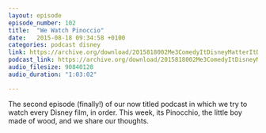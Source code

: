 ```yaml
---
layout: episode
episode_number: 102
title:  "We Watch Pinoccio"
date:   2015-08-18 09:34:58 +0100
categories: podcast disney
link: https://archive.org/download/2015818002Me3ComedyItDisneyMatterItDoesEpisode2Pinocchio/2015-8-18-002-Me3_Comedy--It_Disney_Matter%28It_Does%29--Episode-2--Pinocchio.mp3
podcast_link: https://archive.org/download/2015818002Me3ComedyItDisneyMatterItDoesEpisode2Pinocchio/2015-8-18-002-Me3_Comedy--It_Disney_Matter%28It_Does%29--Episode-2--Pinocchio.mp3
audio_filesize: 90840128
audio_duration: "1:03:02"

---
```

The second episode (finally!) of our now titled podcast in which we try to watch every Disney film, in order. This week, its Pinocchio, the little boy made of wood, and we share our thoughts.
